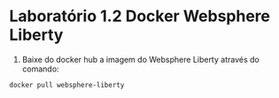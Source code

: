 # Laboratório 1.2 Docker Websphere Liberty

1. Baixe do docker hub a imagem do Websphere Liberty através do comando:
```
docker pull websphere-liberty
```
